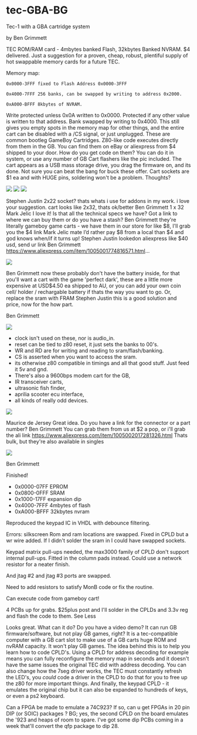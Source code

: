 # tec-GBA-BG
Tec-1 with a GBA cartridge system 

by Ben Grimmett

TEC ROM/RAM card - 4mbytes banked Flash, 32kbytes Banked NVRAM. $4 delivered.
Just a suggestion for a proven, cheap, robust, plentiful supply of hot swappable memory cards for a future TEC.

Memory map:

`0x0000-3FFF fixed to Flash Address 0x0000-3FFF`

`0x4000-7FFF 256 banks, can be swapped by writing to address 0x2000.`

`0xA000-BFFF 8kbytes of NVRAM. `

Write protected unless 0x0A written to 0x0000. Protected if any other value is written to that address. Bank swapped by writing to 0x4000.
This still gives you empty spots in the memory map for other things, and the entire cart can be disabled with a /CS signal, or just unplugged.
These are common bootleg GameBoy Cartridges. Z80-like code executes directly from them in the GB. You can find them on eBay or aliexpress from $4 shipped to your door.
How do you get code on them? You can do it in system, or use any number of GB Cart flashers like the pic included. The cart appears as a USB mass storage drive, you drag the firmware on, and its done.
Not sure you can beat the bang for buck these offer. Cart sockets are $1 ea and with HUGE pins, soldering won't be a problem.
Thoughts?

![](https://github.com/SteveJustin1963/tec-GBA-BG/blob/main/pics/209914165_10158192426230869_8435976014097697285_n.jpg)
![](https://github.com/SteveJustin1963/tec-GBA-BG/blob/main/pics/213513900_10158192425445869_2233389688333613634_n.jpg) 
![](https://github.com/SteveJustin1963/tec-GBA-BG/blob/main/pics/215242643_10158192425970869_399779924914846978_n.jpg)


Stephen Justin 2x22 socket? thats whats i use for addons in my work. i love your suggestion. cart looks like 2x32, thats ok/better
Ben Grimmett 1 x 32
Mark Jelic I love it! Is that all the technical specs we have? Got a link to where we can buy them or do you have a stash?
Ben Grimmett they're literally gameboy game carts - we have them in our store for like $8, I'll grab you the $4 link
Mark Jelic mate I’d rather pay $8 from a local than $4 and god knows when/if it turns up!
Stephen Justin lookedon aliexpress like $40 usd, send ur link
Ben Grimmett https://www.aliexpress.com/item/1005001774816571.html...

![](https://github.com/SteveJustin1963/tec-GBA-BG/blob/main/pics/Pokemon%20GBC%20Games%20Series%2016%20Bit%20Video%20Game%20Cartridge%20Console%20Card%20Classic%20Game%20Collect%20Colorful%20Version%20English%20Language_Game%20Collection%20Cards_%20-%20AliExpress_page-0001.jpg)

Ben Grimmett now these probably don't have the battery inside, for that you'll want a cart with the game 'perfect dark', these are a little more expensive at USD$4.50 ea shipped to AU, or you can add your own coin cell/ holder / rechargable battery if thats the way you want to go. Or, replace the sram with FRAM Stephen Justin this is a good solution and price, now for the how part.

Ben Grimmett

![](https://github.com/SteveJustin1963/tec-GBA-BG/blob/main/pics/216936971_10158192456405869_8650335024998492542_n.jpg)

- clock isn't used on these, nor is audio_in. 
- reset can be tied to z80 reset, it just sets the banks to 00's. 
- WR and RD are for writing and reading to sram/flash/banking. 
- CS is asserted when you want to access the sram. 
- its otherwise z80 compatible in timings and all that good stuff. Just feed it 5v and gnd. 
- There's also a 9600bps modem cart for the GB, 
- IR transceiver carts, 
- ultrasonic fish finder, 
- aprilia scooter ecu interface, 
- all kinds of really odd devices.

![](https://github.com/SteveJustin1963/tec-GBA-BG/blob/main/pics/214411736_10158192478090869_7950355688786903180_n.jpg)

Maurice de Jersey Great idea. Do you have a link for the connector or a part number? Ben Grimmett You can grab them from us at $2 a pop, or i'll grab the ali link https://www.aliexpress.com/item/1005002017281326.html  Thats bulk, but they're also available in singles

![](https://github.com/SteveJustin1963/tec-GBA-BG/blob/main/pics/241389135_10158286503960869_3780352322921528001_n.jpg)



Ben Grimmett

Finished!

- 0x0000-07FF EPROM
- 0x0800-0FFF SRAM
- 0x1000-17FF expansion dip
- 0x4000-7FFF 4mbytes of flash
- 0xA000-BFFF 32kbytes nvram

Reproduced the keypad IC in VHDL with debounce filtering.

Errors: silkscreen Rom and ram locations are swapped. Fixed in CPLD but a wr wire added. If I didn't solder the sram in I could have swapped sockets.

Keypad matrix pull-ups needed, the max3000 family of CPLD don't support internal pull-ups. Fitted in the column pads instead. Could use a network resistor for a neater finish.

And jtag #2 and jtag #3 ports are swapped.

Need to add resistors to satisfy MonB code or fix the routine.

Can execute code from gameboy cart!

4 PCBs up for grabs. $25plus post and I'll solder in the CPLDs and 3.3v reg and flash the code to them. See Less

Looks great. What can it do? Do you have a video demo? It can run GB firmware/software, but not play GB games, right?
It is a tec-compatible computer with a GB cart slot to make use of a GB carts huge ROM and nvRAM capacity. It won't play GB games.
The idea behind this is to help you learn how to code CPLD's. Using a CPLD for address decoding for example means you can fully reconfigure the memory map in seconds and it doesn't have the same issues the original TEC did with address decoding. You can also change how the 7seg driver works, the TEC must constantly refresh the LED's, you *could* code a driver in the CPLD to do that for you to free up the z80 for more important things. And finally, the keypad CPLD - it emulates the original chip but it can also be expanded to hundreds of keys, or even a ps2 keyboard. 


Can a FPGA be made to emulate a 74C923? If so, can u get FPGAs in 20 pin DIP (or SOIC) packages ? BG; yes, the second CPLD on the board emulates the '923 and heaps of room to spare. I've got some dip PCBs coming in a week that'll convert the qfp package to dip 28. 
